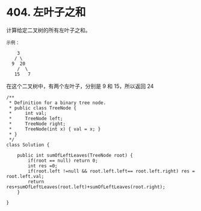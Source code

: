 # 404. 左叶子之和
计算给定二叉树的所有左叶子之和。

    示例：

        3
       / \
      9  20
        /  \
       15   7

在这个二叉树中，有两个左叶子，分别是 9 和 15，所以返回 24

    /**
     * Definition for a binary tree node.
     * public class TreeNode {
     *     int val;
     *     TreeNode left;
     *     TreeNode right;
     *     TreeNode(int x) { val = x; }
     * }
     */
    class Solution {

        public int sumOfLeftLeaves(TreeNode root) {
            if(root == null) return 0;
            int res =0;
            if(root.left !=null && root.left.left== root.left.right) res = root.left.val;
            return res+sumOfLeftLeaves(root.left)+sumOfLeftLeaves(root.right);
        }

    }
